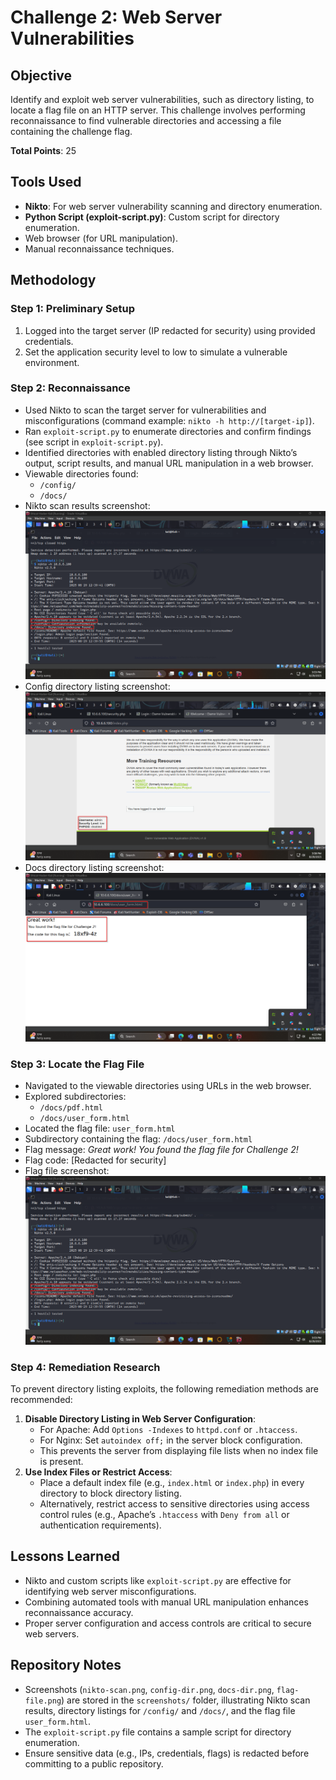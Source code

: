 # Challenge 2: Web Server Vulnerabilities

## Objective
Identify and exploit web server vulnerabilities, such as directory listing, to locate a flag file on an HTTP server. This challenge involves performing reconnaissance to find vulnerable directories and accessing a file containing the challenge flag.

**Total Points**: 25

## Tools Used
- **Nikto**: For web server vulnerability scanning and directory enumeration.
- **Python Script (exploit-script.py)**: Custom script for directory enumeration.
- Web browser (for URL manipulation).
- Manual reconnaissance techniques.

## Methodology

### Step 1: Preliminary Setup
1. Logged into the target server (IP redacted for security) using provided credentials.
2. Set the application security level to low to simulate a vulnerable environment.

### Step 2: Reconnaissance
- Used Nikto to scan the target server for vulnerabilities and misconfigurations (command example: `nikto -h http://[target-ip]`).
- Ran `exploit-script.py` to enumerate directories and confirm findings (see script in `exploit-script.py`).
- Identified directories with enabled directory listing through Nikto’s output, script results, and manual URL manipulation in a web browser.
- Viewable directories found:
  - `/config/`
  - `/docs/`
- Nikto scan results screenshot:
  ![Nikto Scan Results](screenshots/nikto-scan.png)
- Config directory listing screenshot:
  ![Config Directory](screenshots/config-dir.png)
- Docs directory listing screenshot:
  ![Docs Directory](screenshots/docs-dir.png)

### Step 3: Locate the Flag File
- Navigated to the viewable directories using URLs in the web browser.
- Explored subdirectories:
  - `/docs/pdf.html`
  - `/docs/user_form.html`
- Located the flag file: `user_form.html`
- Subdirectory containing the flag: `/docs/user_form.html`
- Flag message: *Great work! You found the flag file for Challenge 2!*
- Flag code: [Redacted for security]
- Flag file screenshot:
  ![Flag File](screenshots/flag-file.png)

### Step 4: Remediation Research
To prevent directory listing exploits, the following remediation methods are recommended:
1. **Disable Directory Listing in Web Server Configuration**:
   - For Apache: Add `Options -Indexes` to `httpd.conf` or `.htaccess`.
   - For Nginx: Set `autoindex off;` in the server block configuration.
   - This prevents the server from displaying file lists when no index file is present.
2. **Use Index Files or Restrict Access**:
   - Place a default index file (e.g., `index.html` or `index.php`) in every directory to block directory listing.
   - Alternatively, restrict access to sensitive directories using access control rules (e.g., Apache’s `.htaccess` with `Deny from all` or authentication requirements).

## Lessons Learned
- Nikto and custom scripts like `exploit-script.py` are effective for identifying web server misconfigurations.
- Combining automated tools with manual URL manipulation enhances reconnaissance accuracy.
- Proper server configuration and access controls are critical to secure web servers.

## Repository Notes
- Screenshots (`nikto-scan.png`, `config-dir.png`, `docs-dir.png`, `flag-file.png`) are stored in the `screenshots/` folder, illustrating Nikto scan results, directory listings for `/config/` and `/docs/`, and the flag file `user_form.html`.
- The `exploit-script.py` file contains a sample script for directory enumeration.
- Ensure sensitive data (e.g., IPs, credentials, flags) is redacted before committing to a public repository.